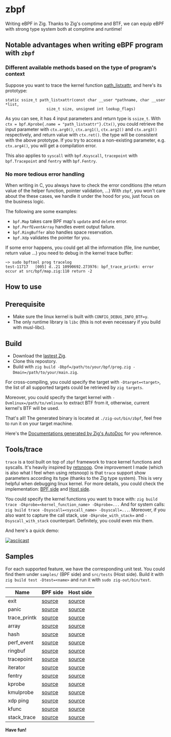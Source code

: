 # zbpf
Writing eBPF in Zig. Thanks to Zig's comptime and BTF, we can equip eBPF with strong type system both at comptime and runtime!

## Notable advantages when writing eBPF program with `zbpf`

### Different available methods based on the type of program's context

Suppose you want to trace the kernel function [path_listxattr](https://github.com/torvalds/linux/blob/7475e51b87969e01a6812eac713a1c8310372e8a/fs/xattr.c#L856-L857),
and here's its prototype:

```
static ssize_t path_listxattr(const char __user *pathname, char __user *list,
			      size_t size, unsigned int lookup_flags)
```
As you can see, it has 4 input parameters and return type is `ssize_t`.
With `ctx = bpf.Kprobe{.name = "path_listxattr"}.Ctx()`, you could retrieve
the input parameter with `ctx.arg0()`, `ctx.arg1()`, `ctx.arg2()` and `ctx.arg3()` respectively,
and return value with `ctx.ret()`.
the type will be consistent with the above prototype. If you try to access a non-existing
parameter, e.g. `ctx.arg4()`, you will get a compilation error.

This also applies to `syscall` with `bpf.Ksyscall`, `tracepoint` with `bpf.Tracepoint` and
`fentry` with `bpf.Fentry`.

### No more tedious error handling

When writing in C, you always have to check the error conditions
(the return value of the helper function, pointer validation, ...)
With `zbpf`, you won't care about the these cases, we handle it under the hood for you,
just focus on the business logic.

The following are some examples:

- `bpf.Map` takes care BPF map's `update` and `delete` error.
- `bpf.PerfEventArray` handles event output failure.
- `bpf.RingBuffer` also handles space reservation.
- `bpf.Xdp` validates the pointer for you.

If some error happens, you could get all the information (file, line number, return value ...)
you need to debug in the kernel trace buffer:

```
~> sudo bpftool prog tracelog
test-11717   [005] d..21 10990692.273976: bpf_trace_printk: error occur at src/bpf/map.zig:110 return -2
```

## How to use

## Prerequisite

- Make sure the linux kernel is built with `CONFIG_DEBUG_INFO_BTF=y`.
- The only runtime library is `libc` (this is not even necessary if you build with musl-libc).

## Build

- Download the [lastest Zig](https://ziglang.org/download/).
- Clone this repostory.
- Build with `zig build -Dbpf=/path/to/your/bpf/prog.zig -Dmain=/path/to/your/main.zig`.

For cross-compiling, you could specify the target with `-Dtarget=<target>`,
the list of all supported targets could be retrieved by `zig targets`.

Moreover, you could specify the target kernel with `-Dvmlinux=/path/to/vmlinux`
to extract BTF from it, otherwise, current kernel's BTF will be used.

That's all! The generated binary is located at `./zig-out/bin/zbpf`,
feel free to run it on your target machine.

Here's the [Documentations generated by Zig's AutoDoc](https://tw4452852.github.io/zbpf)
for you reference.

## Tools/trace

`trace` is a tool built on top of `zbpf` framework to trace kernel functions and syscalls.
It's heavily inspired by [retsnoop](https://github.com/anakryiko/retsnoop).
One improvement I made (which is also what I feel when using retsnoop) is that `trace` support
show parameters according its type (thanks to the Zig type system).
This is very helpful when debugging linux kernel.
For more details, you could check the implementation: [BPF side](https://github.com/tw4452852/zbpf/blob/main/src/trace.bpf.zig)
and [Host side](https://github.com/tw4452852/zbpf/blob/main/src/trace.zig).

You could specify the kernel functions you want to trace with: `zig build trace -Dkprobe=<kernel_function_name> -Dkprobe=...`
And for system calls: `zig build trace -Dsyscall=<syscall_name> -Dsyscall=...`.
Moreover, if you also want to capture the call stack, use `-Dkprobe_with_stack=` and `-Dsyscall_with_stack` counterpart.
Definitely, you could even mix them.

And here's a quick demo:

[![asciicast](https://asciinema.org/a/672074.svg)](https://asciinema.org/a/672074)

## Samples

For each supported feature, we have the corresponding unit test.
You could find them under `samples/` (BPF side) and `src/tests` (Host side).
Build it with `zig build test -Dtest=<name>` and run it with `sudo zig-out/bin/test`.

Name | BPF side | Host side
--- | --- | ---
exit | [source](samples/exit.zig) | [source](src/tests/exit.zig)
panic | [source](samples/panic.zig) | [source](src/tests/panic.zig)
trace_printk | [source](samples/trace_printk.zig) | [source](src/tests/trace_printk.zig)
array | [source](samples/array.zig) | [source](src/tests/array.zig)
hash | [source](samples/hash.zig) | [source](src/tests/hash.zig)
perf_event | [source](samples/perf_event.zig) | [source](src/tests/perf_event.zig)
ringbuf | [source](samples/ringbuf.zig) | [source](src/tests/ringbuf.zig)
tracepoint | [source](samples/tracepoint.zig) | [source](src/tests/tracepoint.zig)
iterator | [source](samples/iterator.zig) | [source](src/tests/iterator.zig)
fentry | [source](samples/fentry.zig) | [source](src/tests/fentry.zig)
kprobe | [source](samples/kprobe.zig) | [source](src/tests/kprobe.zig)
kmulprobe | [source](samples/kmulprobe.zig) | [source](src/tests/kmulprobe.zig)
xdp ping | [source](samples/xdp_ping.zig) | [source](src/tests/xdp_ping.zig)
kfunc | [source](samples/kfunc.zig) | [source](src/tests/kfunc.zig)
stack_trace | [source](samples/stacktrace.zig) | [source](src/tests/stacktrace.zig)

**Have fun!**
